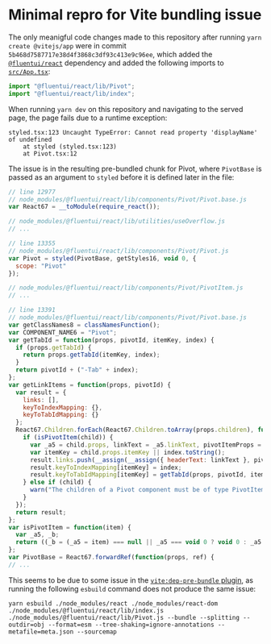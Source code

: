 # Minimal repro for Vite bundling issue

The only meanigful code changes made to this repository after running `yarn create @vitejs/app` were in commit `5b468d7587717e38d4f3868c3df93c413e9c96ee`, which added the [`@fluentui/react`](https://github.com/microsoft/fluentui/tree/master/packages/react) dependency and added the following imports to [`src/App.tsx`](src/App.tsx):
```ts
import "@fluentui/react/lib/Pivot";
import "@fluentui/react/lib/index";
```

When running `yarn dev` on this repository and navigating to the served page, the page fails due to a runtime exception:
```
styled.tsx:123 Uncaught TypeError: Cannot read property 'displayName' of undefined
    at styled (styled.tsx:123)
    at Pivot.tsx:12
```

The issue is in the resulting pre-bundled chunk for Pivot, where `PivotBase` is passed as an argument to `styled` before it is defined later in the file:
```js
// line 12977
// node_modules/@fluentui/react/lib/components/Pivot/Pivot.base.js
var React67 = __toModule(require_react());

// node_modules/@fluentui/react/lib/utilities/useOverflow.js
// ...

// line 13355
// node_modules/@fluentui/react/lib/components/Pivot/Pivot.js
var Pivot = styled(PivotBase, getStyles16, void 0, {
  scope: "Pivot"
});

// node_modules/@fluentui/react/lib/components/Pivot/PivotItem.js
// ...

// line 13391
// node_modules/@fluentui/react/lib/components/Pivot/Pivot.base.js
var getClassNames8 = classNamesFunction();
var COMPONENT_NAME6 = "Pivot";
var getTabId = function(props, pivotId, itemKey, index) {
  if (props.getTabId) {
    return props.getTabId(itemKey, index);
  }
  return pivotId + ("-Tab" + index);
};
var getLinkItems = function(props, pivotId) {
  var result = {
    links: [],
    keyToIndexMapping: {},
    keyToTabIdMapping: {}
  };
  React67.Children.forEach(React67.Children.toArray(props.children), function(child, index) {
    if (isPivotItem(child)) {
      var _a5 = child.props, linkText = _a5.linkText, pivotItemProps = __rest(_a5, ["linkText"]);
      var itemKey = child.props.itemKey || index.toString();
      result.links.push(__assign(__assign({ headerText: linkText }, pivotItemProps), { itemKey }));
      result.keyToIndexMapping[itemKey] = index;
      result.keyToTabIdMapping[itemKey] = getTabId(props, pivotId, itemKey, index);
    } else if (child) {
      warn("The children of a Pivot component must be of type PivotItem to be rendered.");
    }
  });
  return result;
};
var isPivotItem = function(item) {
  var _a5, _b;
  return ((_b = (_a5 = item) === null || _a5 === void 0 ? void 0 : _a5.type) === null || _b === void 0 ? void 0 : _b.name) === PivotItem.name;
};
var PivotBase = React67.forwardRef(function(props, ref) {
// ...
```

This seems to be due to some issue in the [`vite:dep-pre-bundle` plugin](https://github.com/vitejs/vite/blob/6d602a0a4d2c1e77ded1344d59733eb93d4009c3/packages/vite/src/node/optimizer/esbuildDepPlugin.ts#L35), as running the following `esbuild` command does not produce the same issue:
```
yarn esbuild ./node_modules/react ./node_modules/react-dom ./node_modules/@fluentui/react/lib/index.js ./node_modules/@fluentui/react/lib/Pivot.js --bundle --splitting --outdir=obj --format=esm --tree-shaking=ignore-annotations --metafile=meta.json --sourcemap
```